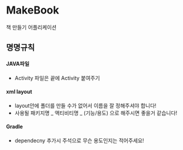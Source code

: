 # MakeBook
책 만들기 어플리케이션


## 명명규칙

#### JAVA파일
* Activity 파일은 끝에 Activity 붙여주기


#### xml layout
* layout안에 폴더를 만들 수가 없어서 이름을 잘 정해주셔야 합니다!
* 사용될 패키지명 _ 액티비티명 _ (기능/용도) 으로 해주시면 좋을거 같습니다!


#### Gradle
* dependecny 추가시 주석으로 무슨 용도인지는 적어주세요!
